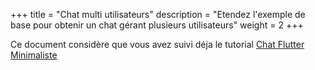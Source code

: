 +++
title = "Chat multi utilisateurs"
description = "Etendez l'exemple de base pour obtenir un chat gérant plusieurs utilisateurs"
weight = 2
+++

Ce document considère que vous avez suivi déja le tutorial [Chat Flutter Minimaliste](@/tutorial/flutter/flutter_chat.fr.md)



